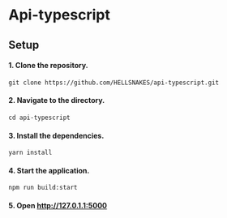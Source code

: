 # Api-typescript

## Setup

#### 1. Clone the repository.
```
git clone https://github.com/HELLSNAKES/api-typescript.git
```
#### 2. Navigate to the directory.
```
cd api-typescript
```
#### 3. Install the dependencies.
```
yarn install 
```
#### 4. Start the application.
```
npm run build:start
```
#### 5. Open http://127.0.1.1:5000
